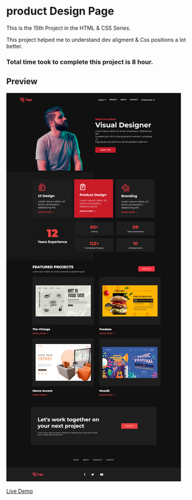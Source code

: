 # product Design Page

This is the 15th Project in the HTML & CSS Series.

This project helped me to understand dev aligment & Css positions a lot better.

### Total time took to complete this project is 8 hour.

## Preview

![Project 10](./p15.png)


[Live Demo](https://product-femas.netlify.app/)
